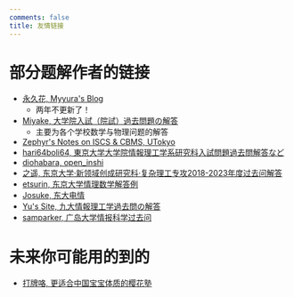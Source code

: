 ```yaml
---
comments: false
title: 友情链接
---
```


# 部分题解作者的链接

- [永久花, Myyura's Blog](https://myyura.github.io/)
  - 两年不更新了！
- [Miyake, 大学院入試（院試）過去問題の解答](https://miyake.github.io/exams/index.html)
  - 主要为各个学校数学与物理问题的解答
- [Zephyr's Notes on ISCS & CBMS, UTokyo](https://inshi-notes.zephyr-zdz.space/)
- [hari64boli64, 東京大学大学院情報理工学系研究科入試問題過去問解答など](https://github.com/hari64boli64/GraduateSchoolEntranceExamination)
- [diohabara, open_inshi](https://github.com/diohabara/open_inshi)
- [之遥, 东京大学·新领域创成研究科·复杂理工专攻2018-2023年度过去问解答](https://www.zhihu.com/people/zhao-yue-70-84)
- [etsurin, 东京大学情理数学解答例](https://zhuanlan.zhihu.com/p/561992447)
- [Josuke, 东大电情](https://www.xiaohongshu.com/user/profile/6136a1b40000000002025c4f?xhsshare=QQ&appuid=5de61ebb0000000001004b64&apptime=1718276766)
- [Yu's Site, 九大情報理工学過去問の解答](https://blog.loveyou.moe/KU/%E4%B9%9D%E5%A4%A7%E6%83%85%E5%A0%B1%E7%90%86%E5%B7%A5%E5%AD%A6%E9%81%8E%E5%8E%BB%E5%95%8F%E3%81%AE%E8%A7%A3%E7%AD%94/)
- [samparker, 广岛大学情报科学过去问](https://zhuanlan.zhihu.com/p/679651389)


# 未来你可能用的到的

- [打牌咯, 更适合中国宝宝体质的樱花塾](https://yhmschool.com/)